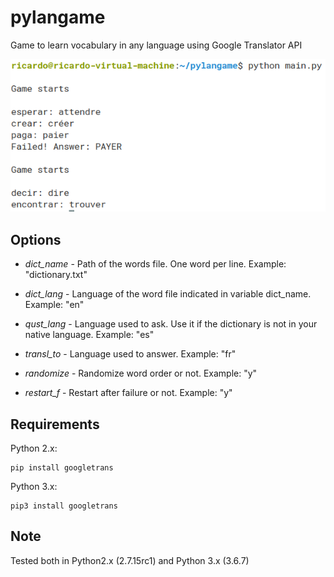 # pylangame
Game to learn vocabulary in any language using Google Translator API

![Screenshot](images/Screenshot_1.png)


## Options

- *dict_name* - Path of the words file. One word per line. Example: "dictionary.txt"

- *dict_lang* - Language of the word file indicated in variable dict_name. Example: "en"

- *qust_lang* - Language used to ask. Use it if the dictionary is not in your native language. Example: "es"

- *transl_to* - Language used to answer. Example: "fr"

- *randomize* - Randomize word order or not. Example: "y"

- *restart_f* - Restart after failure or not. Example: "y"


## Requirements

Python 2.x:

```
pip install googletrans
```

Python 3.x:

```
pip3 install googletrans
```

## Note 

Tested both in Python2.x (2.7.15rc1) and Python 3.x (3.6.7)
